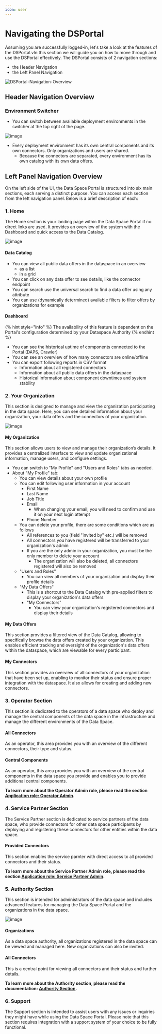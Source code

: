 ```yaml
---
icon: user
---
```


# Navigating the DSPortal

Assuming you are successfully logged-in, let's take a look at the features of the DSPortal.vIn this section we will guide you on how to move through and use the DSPortal effectively. The DSPortal consists of 2 navigation sections:
* the Header Navigation
* the Left Panel Navigation

![DSPortal-Navigation-Overview](https://github.com/user-attachments/assets/4051439a-b7a1-4902-ab5f-4b76b7b5e7bd)

## Header Navigation Overview

### Environment Switcher

- You can switch between available deployment environments in the switcher at the top right of the page.

![image](https://github.com/user-attachments/assets/54aad725-dc80-4a0a-a168-ccc629e8e7bb)

- Every deployment environment has its own central components and its own connectors. Only organizations and users are shared.
  - Because the connectors are separated, every environment has its own catalog with its own data offers.

## Left Panel Navigation Overview

On the left side of the UI, the Data Space Portal is structured into six main sections, each serving a distinct purpose. You can access each section from the left navigation panel. Below is a brief description of each:

### 1. Home
The Home section is your landing page within the Data Space Portal if no direct links are used. It provides an overview of the system with the Dashboard and quick access to the Data Catalog.

![image](https://github.com/user-attachments/assets/5162c54d-11d4-40f3-8b82-d8ea8f035557)


#### Data Catalog
- You can view all public data offers in the dataspace in an overview
  - as a list
  - in a grid
- You can click on any data offer to see details, like the connector endpoint
- You can search use the universal search to find a data offer using any attribute
- You can use (dynamically determined) available filters to filter offers by organizations for example

#### Dashboard
{% hint style="info" %} The availability of this feature is dependent on the Portal's configuration determined by your Dataspace Authority {% endhint %}

- You can see the historical uptime of components connected to the Portal (DAPS, Crawler)
- You can see an overview of how many connectors are online/offline
- You can export following reports in CSV format
  - Information about all registered connectors
  - Information about all public data offers in the dataspace
  - Historical information about component downtimes and system stability

### 2. Your Organization
This section is designed to manage and view the organization participating in the data space. Here, you can see detailed information about your organization, your data offers and the connectors of your organization.

![image](https://github.com/user-attachments/assets/2420a6da-c833-4a33-ba6e-d5f39b1b974a)


#### My Organization
This section allows users to view and manage their organization’s details. It provides a centralized interface to view and update organizational information, manage users, and configure settings.
- You can switch to "My Profile" and "Users and Roles" tabs as needed.
- About "My Profile" tab:
  - You can view details about your own profile
  - You can edit following user information in your account
     - First Name
     - Last Name
     - Job Title
     - Email
        - When changing your email, you will need to confirm and use it on your next login attempt
     - Phone Number
   - You can delete your profile, there are some conditions which are as follows
     - All references to you (field "invited by" etc.) will be removed
     - All connectors you have registered will be transferred to your organization's admin
     - If you are the only admin in your organization, you must be the only member to delete your account
        - The organization will also be deleted, all connectors registered will also be removed
  - "Users and Roles"
    - You can view all members of your organization and display their profile details
  - "My Data Offers"
    - This is a shortcut to the Data Catalog with pre-applied filters to display your organization's data offers
    - "My Connectors"
      - You can view your organization's registered connectors and display their details

#### My Data Offers
This section provides a filtered view of the Data Catalog, allowing to specifically browse the data offers created by your organization. This enables efficient tracking and oversight of the organization's data offers within the dataspace, which are viewable for every participant.

#### My Connectors
This section provides an overview of all connectors of your organization that have been set up, enabling to monitor their status and ensure proper integration with the dataspace. It also allows for creating and adding new connectors.

### 3. Operator Section
This section is dedicated to the operators of a data space who deploy and manage the central components of the data space in the infrastructure and manage the different environments of the Data Space.

#### All Connectors
As an operator, this area provides you with an overview of the different connectors, their type and status.

#### Central Components
As an operator, this area provides you with an overview of the central components in the data space you provide and enables you to provide additional central components. 

**To learn more about the Operator Admin role, please read the section [Application role: Operator Admin](Manage%20Data%20Space%20components.md#application-role-operator-admin).**

### 4. Service Partner Section
The Service Partner section is dedicated to service partners of the data space, who provide connectors for other data space participants by deploying and registering these connectors for other entities within the data space.

#### Provided Connectors
This section enables the service parnter with direct access to all provided connectors and their status. 

**To learn more about the Service Partner Admin role, please read the section [Application role: Service Partner Admin](Manage%20Data%20Space%20components.md#application-role-service-partner-admin).**

### 5. Authority Section
This section is intended for administrators of the data space and includes advanced features for managing the Data Space Portal and the organizations in the data space.

![image](https://github.com/user-attachments/assets/4128f942-4b3f-4a8c-9acb-7b58d8521583)

#### Organizations
As a data space authority, all organizations registered in the data space can be viewed and managed here. New organizations can also be invited.

#### All Connectors
This is a central point for viewing all connectors and their status and further details. 

**To learn more about the Authority section, please read the documentation: [Authority Section](Authority%20Section.md).**

### 6. Support
The Support section is intended to assist users with any issues or inquiries they might have while using the Data Space Portal. Please note that this section requires integration with a support system of your choice to be fully functional.
